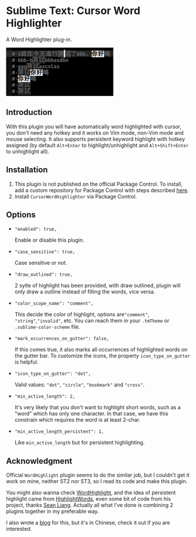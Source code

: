 # Sublime Text: Cursor Word Highlighter

A Word Highlighter plug-in.

![CursorWordHighlighter][screenshot]

## Introduction

With this plugin you will have automatically word highlighted with cursor,
you don't need any hotkey and it works on Vim mode, non-Vim mode and mouse selecting.
It also supports persistent keyword highlight with hotkey assigned
(by default `Alt+Enter` to highlight/unhighlight and `Alt+Shift+Enter` to unhighlight all).

## Installation

1. This plugin is not published on the official Package Control.
   To install, add a custom repository for Package Control with steps described
   [here](https://github.com/jfcherng-sublime/ST-my-package-control/blob/master/README.md#usage).
1. Install `CursorWordHighlighter` via Package Control.

## Options

- `"enabled": true,`

  Enable or disable this plugin.

- `"case_sensitive": true,`

  Case sensitive or not.

- `"draw_outlined": true,`

  2 sytle of highlight has been provided, with draw outlined,
  plugin will only draw a outline instead of filling the words, vice versa.

- `"color_scope_name": "comment",`

  This decide the color of highlight, options are`"comment"`, `"string"`,`"invalid"`, etc.
  You can reach them in your `.tmTheme` or `.sublime-color-scheme` file.

- `"mark_occurrences_on_gutter": false,`

  If this comes true, it also marks all occurrences of highlighted words on the gutter bar.
  To customize the icons, the property `icon_type_on_gutter` is helpful.

- `"icon_type_on_gutter": "dot",`

  Valid values: `"dot"`, `"circle"`, `"bookmark"` and `"cross"`.

- `"min_active_length": 2,`

  It's very likely that you don't want to highlight short words, such as a "word" which has only one character.
  In that case, we have this constrain which requires the word is at least 2-char.

- `"min_active_length_persistent": 1,`

  Like `min_active_length` but for persistent highlighting.

## Acknowledgment

Official `WordHighlight` plugin seems to do the similar job,
but I couldn't get it work on mine, neither ST2 nor ST3, so I read its code and make this plugin.

You might also wanna check [WordHighlight][2], and the idea of persistent highlight came from [HighlightWords][3],
even some bit of code from his project, thanks [Sean Liang][4].
Actually all what I've done is combining 2 plugins together in my preferable way.

I also wrote a [blog][5] for this, but it's in Chinese, check it out if you are interested.

[screenshot]: https://raw.githubusercontent.com/jfcherng-sublime/ST-CursorWordHighlighter/chinese/docs/images/screenshot.png
[2]: https://github.com/SublimeText/WordHighlight
[3]: https://github.com/seanliang/HighlightWords
[4]: http://weibo.com/seanliang
[5]: http://www.ownself.org/blog/2014/cursor-word-highlighter-for-sublime-text.html
